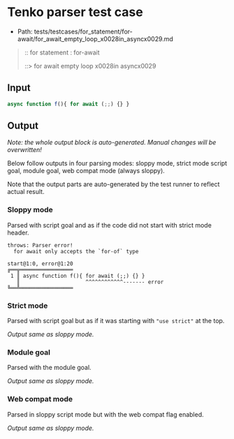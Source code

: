 # Tenko parser test case

- Path: tests/testcases/for_statement/for-await/for_await_empty_loop_x0028in_asyncx0029.md

> :: for statement : for-await
>
> ::> for await empty loop x0028in asyncx0029

## Input

`````js
async function f(){ for await (;;) {} }
`````

## Output

_Note: the whole output block is auto-generated. Manual changes will be overwritten!_

Below follow outputs in four parsing modes: sloppy mode, strict mode script goal, module goal, web compat mode (always sloppy).

Note that the output parts are auto-generated by the test runner to reflect actual result.

### Sloppy mode

Parsed with script goal and as if the code did not start with strict mode header.

`````
throws: Parser error!
  for await only accepts the `for-of` type

start@1:0, error@1:20
╔══╦═════════════════
 1 ║ async function f(){ for await (;;) {} }
   ║                     ^^^^^^^^^^^^------- error
╚══╩═════════════════

`````

### Strict mode

Parsed with script goal but as if it was starting with `"use strict"` at the top.

_Output same as sloppy mode._

### Module goal

Parsed with the module goal.

_Output same as sloppy mode._

### Web compat mode

Parsed in sloppy script mode but with the web compat flag enabled.

_Output same as sloppy mode._
